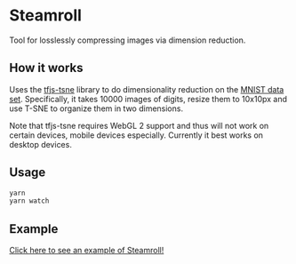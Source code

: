 # Steamroll

Tool for losslessly compressing images via dimension reduction.

## How it works 

Uses the <a href="https://github.com/tensorflow/tfjs-tsne">tfjs-tsne</a> library to do dimensionality reduction on the <a href="https://en.wikipedia.org/wiki/MNIST_database">MNIST data set</a>. Specifically, it takes 10000 images of digits, resize them to 10x10px and use T-SNE to organize them in two dimensions.

Note that tfjs-tsne requires WebGL 2 support and thus will not work on certain devices, mobile devices especially. Currently it best works on desktop devices.

## Usage

```sh
yarn
yarn watch
```
## Example

[Click here to see an example of Steamroll!](https://storage.googleapis.com/tfjs-examples/tsne-mnist-canvas/dist/index.html)
